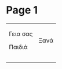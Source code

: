 # Page 1

|                              |      |
| ---------------------------- | ---- |
| <p>Γεια σας</p><p>Παιδιά</p> | Ξανά |
|                              |      |
|                              |      |
